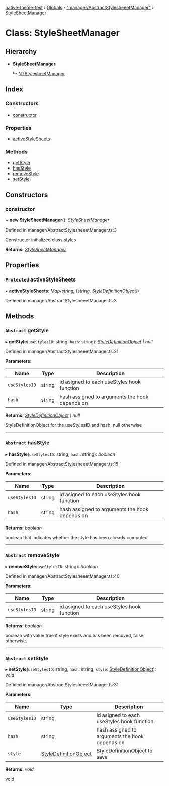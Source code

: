 [native-theme-test](../README.md) › [Globals](../globals.md) › ["manager/AbstractStylesheeetManager"](../modules/_manager_abstractstylesheeetmanager_.md) › [StyleSheetManager](_manager_abstractstylesheeetmanager_.stylesheetmanager.md)

# Class: StyleSheetManager

## Hierarchy

* **StyleSheetManager**

  ↳ [NTStylesheetManager](_manager_ntstylesheetmanager_.ntstylesheetmanager.md)

## Index

### Constructors

* [constructor](_manager_abstractstylesheeetmanager_.stylesheetmanager.md#constructor)

### Properties

* [activeStyleSheets](_manager_abstractstylesheeetmanager_.stylesheetmanager.md#protected-activestylesheets)

### Methods

* [getStyle](_manager_abstractstylesheeetmanager_.stylesheetmanager.md#abstract-getstyle)
* [hasStyle](_manager_abstractstylesheeetmanager_.stylesheetmanager.md#abstract-hasstyle)
* [removeStyle](_manager_abstractstylesheeetmanager_.stylesheetmanager.md#abstract-removestyle)
* [setStyle](_manager_abstractstylesheeetmanager_.stylesheetmanager.md#abstract-setstyle)

## Constructors

###  constructor

\+ **new StyleSheetManager**(): *[StyleSheetManager](_manager_abstractstylesheeetmanager_.stylesheetmanager.md)*

Defined in manager/AbstractStylesheeetManager.ts:3

Constructor initialized class styles

**Returns:** *[StyleSheetManager](_manager_abstractstylesheeetmanager_.stylesheetmanager.md)*

## Properties

### `Protected` activeStyleSheets

• **activeStyleSheets**: *Map‹string, [string, [StyleDefinitionObject](../modules/_utils_makeusestylesfactory_.md#styledefinitionobject)]›*

Defined in manager/AbstractStylesheeetManager.ts:3

## Methods

### `Abstract` getStyle

▸ **getStyle**(`useStylesID`: string, `hash`: string): *[StyleDefinitionObject](../modules/_utils_makeusestylesfactory_.md#styledefinitionobject) | null*

Defined in manager/AbstractStylesheeetManager.ts:21

**Parameters:**

Name | Type | Description |
------ | ------ | ------ |
`useStylesID` | string | id asigned to each useStyles hook function |
`hash` | string | hash assigned to arguments the hook depends on |

**Returns:** *[StyleDefinitionObject](../modules/_utils_makeusestylesfactory_.md#styledefinitionobject) | null*

StyleDefinitionObject for the useStylesID and hash, null otherwise

___

### `Abstract` hasStyle

▸ **hasStyle**(`useStylesID`: string, `hash`: string): *boolean*

Defined in manager/AbstractStylesheeetManager.ts:15

**Parameters:**

Name | Type | Description |
------ | ------ | ------ |
`useStylesID` | string | id asigned to each useStyles hook function |
`hash` | string | hash assigned to arguments the hook depends on |

**Returns:** *boolean*

boolean that indicates whether the style has been already computed

___

### `Abstract` removeStyle

▸ **removeStyle**(`useStylesID`: string): *boolean*

Defined in manager/AbstractStylesheeetManager.ts:40

**Parameters:**

Name | Type | Description |
------ | ------ | ------ |
`useStylesID` | string | id asigned to each useStyles hook function |

**Returns:** *boolean*

boolean with value true if style exists and has been removed, false otherwise.

___

### `Abstract` setStyle

▸ **setStyle**(`useStylesID`: string, `hash`: string, `style`: [StyleDefinitionObject](../modules/_utils_makeusestylesfactory_.md#styledefinitionobject)): *void*

Defined in manager/AbstractStylesheeetManager.ts:31

**Parameters:**

Name | Type | Description |
------ | ------ | ------ |
`useStylesID` | string | id asigned to each useStyles hook function |
`hash` | string | hash assigned to arguments the hook depends on |
`style` | [StyleDefinitionObject](../modules/_utils_makeusestylesfactory_.md#styledefinitionobject) | StyleDefinitionObject to save |

**Returns:** *void*

void
